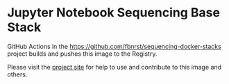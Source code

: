# Jupyter Notebook Sequencing Base Stack

GitHub Actions in the <https://github.com/fbnrst/sequencing-docker-stacks> project builds and pushes this image to the Registry.

Please visit the [project site](https://github.com/fbnrst/sequencing-docker-stacks) for help to use and contribute to this image and others.

